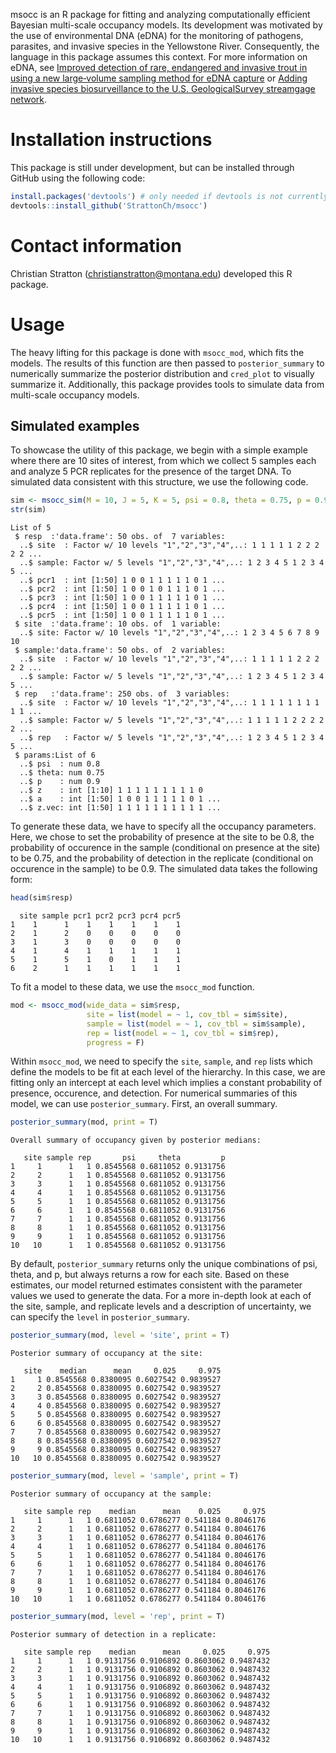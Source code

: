 
msocc is an R package for fitting and analyzing computationally
efficient Bayesian multi-scale occupancy models. Its development was
motivated by the use of environmental DNA (eDNA) for the monitoring of
pathogens, parasites, and invasive species in the Yellowstone River.
Consequently, the language in this package assumes this context. For
more information on eDNA, see [Improved detection of rare, endangered
and invasive trout in using a new large‐volume sampling method for eDNA
capture](https://onlinelibrary.wiley.com/doi/epdf/10.1002/edn3.23) or
[Adding invasive species biosurveillance to the U.S. GeologicalSurvey
streamgage
network](https://esajournals.onlinelibrary.wiley.com/doi/epdf/10.1002/ecs2.2843).

# Installation instructions

This package is still under development, but can be installed through
GitHub using the following code:

``` r
install.packages('devtools') # only needed if devtools is not currently installed
devtools::install_github('StrattonCh/msocc')
```

# Contact information

Christian Stratton (<christianstratton@montana.edu>) developed this R
package.

# Usage

The heavy lifting for this package is done with `msocc_mod`, which fits
the models. The results of this function are then passed to
`posterior_summary` to numerically summarize the posterior distribution
and `cred_plot` to visually summarize it. Additionally, this package
provides tools to simulate data from multi-scale occupancy models.

## Simulated examples

To showcase the utility of this package, we begin with a simple example
where there are 10 sites of interest, from which we collect 5 samples
each and analyze 5 PCR replicates for the presence of the target DNA. To
simulated data consistent with this structure, we use the following
code.

``` r
sim <- msocc_sim(M = 10, J = 5, K = 5, psi = 0.8, theta = 0.75, p = 0.9)
str(sim)
```

    List of 5
     $ resp  :'data.frame': 50 obs. of  7 variables:
      ..$ site  : Factor w/ 10 levels "1","2","3","4",..: 1 1 1 1 1 2 2 2 2 2 ...
      ..$ sample: Factor w/ 5 levels "1","2","3","4",..: 1 2 3 4 5 1 2 3 4 5 ...
      ..$ pcr1  : int [1:50] 1 0 0 1 1 1 1 1 0 1 ...
      ..$ pcr2  : int [1:50] 1 0 0 1 0 1 1 1 0 1 ...
      ..$ pcr3  : int [1:50] 1 0 0 1 1 1 1 1 0 1 ...
      ..$ pcr4  : int [1:50] 1 0 0 1 1 1 1 1 0 1 ...
      ..$ pcr5  : int [1:50] 1 0 0 1 1 1 1 1 0 1 ...
     $ site  :'data.frame': 10 obs. of  1 variable:
      ..$ site: Factor w/ 10 levels "1","2","3","4",..: 1 2 3 4 5 6 7 8 9 10
     $ sample:'data.frame': 50 obs. of  2 variables:
      ..$ site  : Factor w/ 10 levels "1","2","3","4",..: 1 1 1 1 1 2 2 2 2 2 ...
      ..$ sample: Factor w/ 5 levels "1","2","3","4",..: 1 2 3 4 5 1 2 3 4 5 ...
     $ rep   :'data.frame': 250 obs. of  3 variables:
      ..$ site  : Factor w/ 10 levels "1","2","3","4",..: 1 1 1 1 1 1 1 1 1 1 ...
      ..$ sample: Factor w/ 5 levels "1","2","3","4",..: 1 1 1 1 1 2 2 2 2 2 ...
      ..$ rep   : Factor w/ 5 levels "1","2","3","4",..: 1 2 3 4 5 1 2 3 4 5 ...
     $ params:List of 6
      ..$ psi  : num 0.8
      ..$ theta: num 0.75
      ..$ p    : num 0.9
      ..$ z    : int [1:10] 1 1 1 1 1 1 1 1 1 0
      ..$ a    : int [1:50] 1 0 0 1 1 1 1 1 0 1 ...
      ..$ z.vec: int [1:50] 1 1 1 1 1 1 1 1 1 1 ...

To generate these data, we have to specify all the occupancy parameters.
Here, we chose to set the probability of presence at the site to be 0.8,
the probability of occurence in the sample (conditional on presence at
the site) to be 0.75, and the probability of detection in the replicate
(conditional on occurence in the sample) to be 0.9. The simulated data
takes the following form:

``` r
head(sim$resp)
```

``` 
  site sample pcr1 pcr2 pcr3 pcr4 pcr5
1    1      1    1    1    1    1    1
2    1      2    0    0    0    0    0
3    1      3    0    0    0    0    0
4    1      4    1    1    1    1    1
5    1      5    1    0    1    1    1
6    2      1    1    1    1    1    1
```

To fit a model to these data, we use the `msocc_mod` function.

``` r
mod <- msocc_mod(wide_data = sim$resp,
                 site = list(model = ~ 1, cov_tbl = sim$site),
                 sample = list(model = ~ 1, cov_tbl = sim$sample),
                 rep = list(model = ~ 1, cov_tbl = sim$rep),
                 progress = F)
```

Within `msocc_mod`, we need to specify the `site`, `sample`, and `rep`
lists which define the models to be fit at each level of the hierarchy.
In this case, we are fitting only an intercept at each level which
implies a constant probability of presence, occurence, and detection.
For numerical summaries of this model, we can use `posterior_summary`.
First, an overall summary.

``` r
posterior_summary(mod, print = T)
```

    Overall summary of occupancy given by posterior medians: 

``` 
   site sample rep       psi     theta         p
1     1      1   1 0.8545568 0.6811052 0.9131756
2     2      1   1 0.8545568 0.6811052 0.9131756
3     3      1   1 0.8545568 0.6811052 0.9131756
4     4      1   1 0.8545568 0.6811052 0.9131756
5     5      1   1 0.8545568 0.6811052 0.9131756
6     6      1   1 0.8545568 0.6811052 0.9131756
7     7      1   1 0.8545568 0.6811052 0.9131756
8     8      1   1 0.8545568 0.6811052 0.9131756
9     9      1   1 0.8545568 0.6811052 0.9131756
10   10      1   1 0.8545568 0.6811052 0.9131756
```

By default, `posterior_summary` returns only the unique combinations of
psi, theta, and p, but always returns a row for each site. Based on
these estimates, our model returned estimates consistent with the
parameter values we used to generate the data. For a more in-depth look
at each of the site, sample, and replicate levels and a description of
uncertainty, we can specify the `level` in `posterior_summary`.

``` r
posterior_summary(mod, level = 'site', print = T)
```

    Posterior summary of occupancy at the site: 

``` 
   site    median      mean     0.025     0.975
1     1 0.8545568 0.8380095 0.6027542 0.9839527
2     2 0.8545568 0.8380095 0.6027542 0.9839527
3     3 0.8545568 0.8380095 0.6027542 0.9839527
4     4 0.8545568 0.8380095 0.6027542 0.9839527
5     5 0.8545568 0.8380095 0.6027542 0.9839527
6     6 0.8545568 0.8380095 0.6027542 0.9839527
7     7 0.8545568 0.8380095 0.6027542 0.9839527
8     8 0.8545568 0.8380095 0.6027542 0.9839527
9     9 0.8545568 0.8380095 0.6027542 0.9839527
10   10 0.8545568 0.8380095 0.6027542 0.9839527
```

``` r
posterior_summary(mod, level = 'sample', print = T)
```

    Posterior summary of occupancy at the sample: 

``` 
   site sample rep    median      mean    0.025     0.975
1     1      1   1 0.6811052 0.6786277 0.541184 0.8046176
2     2      1   1 0.6811052 0.6786277 0.541184 0.8046176
3     3      1   1 0.6811052 0.6786277 0.541184 0.8046176
4     4      1   1 0.6811052 0.6786277 0.541184 0.8046176
5     5      1   1 0.6811052 0.6786277 0.541184 0.8046176
6     6      1   1 0.6811052 0.6786277 0.541184 0.8046176
7     7      1   1 0.6811052 0.6786277 0.541184 0.8046176
8     8      1   1 0.6811052 0.6786277 0.541184 0.8046176
9     9      1   1 0.6811052 0.6786277 0.541184 0.8046176
10   10      1   1 0.6811052 0.6786277 0.541184 0.8046176
```

``` r
posterior_summary(mod, level = 'rep', print = T)
```

    Posterior summary of detection in a replicate: 

``` 
   site sample rep    median      mean     0.025     0.975
1     1      1   1 0.9131756 0.9106892 0.8603062 0.9487432
2     2      1   1 0.9131756 0.9106892 0.8603062 0.9487432
3     3      1   1 0.9131756 0.9106892 0.8603062 0.9487432
4     4      1   1 0.9131756 0.9106892 0.8603062 0.9487432
5     5      1   1 0.9131756 0.9106892 0.8603062 0.9487432
6     6      1   1 0.9131756 0.9106892 0.8603062 0.9487432
7     7      1   1 0.9131756 0.9106892 0.8603062 0.9487432
8     8      1   1 0.9131756 0.9106892 0.8603062 0.9487432
9     9      1   1 0.9131756 0.9106892 0.8603062 0.9487432
10   10      1   1 0.9131756 0.9106892 0.8603062 0.9487432
```

